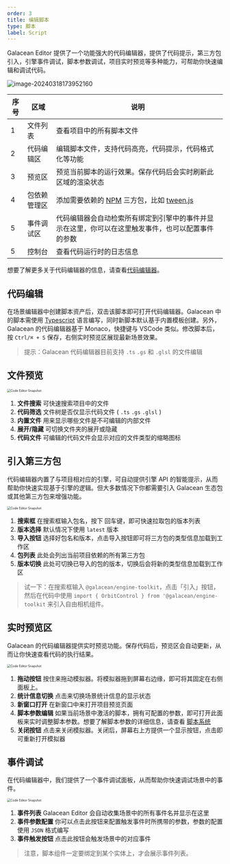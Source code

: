 ```yaml
---
order: 3
title: 编辑脚本
type: 脚本
label: Script
---
```


Galacean Editor 提供了一个功能强大的代码编辑器，提供了代码提示，第三方包引入，引擎事件调试，脚本参数调试，项目实时预览等多种能力，可帮助你快速编辑和调试代码。

![image-20240318173952160](https://gw.alipayobjects.com/zos/OasisHub/2707ed27-a85a-4915-9db0-1cbed9e5c3dc/image-20240318173952160.png)

| 序号 | 区域         | 说明                                                         |
| ---- | ------------ | ------------------------------------------------------------ |
| 1    | 文件列表     | 查看项目中的所有脚本文件                                     |
| 2    | 代码编辑区   | 编辑脚本文件，支持代码高亮，代码提示，代码格式化等功能       |
| 3    | 预览区       | 预览当前脚本的运行效果。保存代码后会实时刷新此区域的渲染状态 |
| 4    | 包依赖管理区 | 添加需要依赖的 [NPM](https://www.npmjs.org/) 三方包，比如 [tween.js](https://www.npmjs.com/package/@tweenjs/tween.js) |
| 5    | 事件调试区   | 代码编辑器会自动检索所有绑定到引擎中的事件并显示在这里，你可以在这里触发事件，也可以配置事件的参数 |
| 5    | 控制台       | 查看代码运行时的日志信息                                     |

想要了解更多关于代码编辑器的信息，请查看[代码编辑器](/docs/script-edit)。



## 代码编辑

在场景编辑器中创建脚本资产后，双击该脚本即可打开代码编辑器。Galacean 中的脚本需使用 [Typescript](https://www.typescriptlang.org/) 语言编写，同时新脚本默认基于内置模板创建。另外，Galacean 的代码编辑器基于 Monaco，快捷键与 VSCode 类似。修改脚本后，按 `Ctrl/⌘ + S` 保存，右侧实时预览区展现最新场景效果。

> 提示：Galacean 代码编辑器目前支持 `.ts` `.gs` 和 `.glsl` 的文件编辑

## 文件预览

<img src="https://mdn.alipayobjects.com/huamei_fvsq9p/afts/img/A*o51FQa9Uh0MAAAAAAAAAAAAADqiTAQ/original" alt="Code Editor Snapshot" style="zoom:50%;" />

1. **文件搜索** 可快速搜索项目中的文件
2. **代码筛选** 文件树是否仅显示代码文件 ( `.ts` `.gs` `.glsl` )
3. **内置文件** 用来显示哪些文件是不可编辑的内部文件
4. **展开/隐藏** 可切换文件夹的展开或隐藏
5. **代码文件** 可编辑的代码文件会显示对应的文件类型的缩略图标

## 引入第三方包

代码编辑器内置了与项目相对应的引擎，可自动提供引擎 API 的智能提示，从而帮助你快速实现基于引擎的逻辑。但大多数情况下你都需要引入 Galacean 生态包或其他第三方包来增强功能。

<img src="https://mdn.alipayobjects.com/huamei_fvsq9p/afts/img/A*Nc2MQqOeWxgAAAAAAAAAAAAADqiTAQ/original" alt="Code Editor Snapshot" style="zoom:50%;" />

1. **搜索框** 在搜索框输入包名，按下 回车键，即可快速拉取包的版本列表
2. **版本选择** 默认情况下使用 `latest` 版本
3. **导入按钮** 选择好包名和版本，点击导入按钮即可将三方包的类型信息加载到工作区
4. **包列表** 此处会列出当前项目依赖的所有第三方包
5. **版本切换** 此处可切换已导入的包的版本，切换后会将新的类型信息加载到工作区

> 试一下：在搜索框输入 `@galacean/engine-toolkit`，点击「引入」按钮，然后在代码中使用 `import { OrbitControl } from '@galacean/engine-toolkit` 来引入自由相机组件。

## 实时预览区

Galacean 的代码编辑器提供实时预览功能。保存代码后，预览区会自动更新，从而让你快速查看代码的执行结果。

<img src="https://mdn.alipayobjects.com/huamei_fvsq9p/afts/img/A*dCHqRIMdHbkAAAAAAAAAAAAADqiTAQ/original" alt="Code Editor Snapshot" style="zoom:50%;" />

1. **拖动按钮** 按住来拖动模拟器。将模拟器拖到屏幕右边缘，即可将其固定在右侧面板上。
2. **统计信息切换** 点击来切换场景统计信息的显示状态
3. **新窗口打开** 在新窗口中来打开项目预览页面
4. **脚本参数编辑** 如果当前场景中激活的脚本，拥有可配置的参数，即可打开此面板来实时调整脚本参数。想要了解脚本参数的详细信息，请查看 [脚本系统](/docs/script-attributes)
5. **关闭按钮** 点击来关闭模拟器。关闭后，屏幕右上方提供一个显示按钮，点击即可重新打开模拟器

## 事件调试

在代码编辑器中，我们提供了一个事件调试面板，从而帮助你快速调试场景中的事件。

<img src="https://mdn.alipayobjects.com/huamei_fvsq9p/afts/img/A*xtmMT676qvcAAAAAAAAAAAAADqiTAQ/original" alt="Code Editor Snapshot" style="zoom:50%;" />

1. **事件列表** Galacean Editor 会自动收集场景中的所有事件名并显示在这里
2. **事件参数配置** 你可以点击此按钮来配置触发事件时所携带的参数，参数的配置使用 `JSON` 格式编写
3. **事件触发按钮** 点击此按钮会触发场景中的对应事件

> 注意，脚本组件一定要绑定到某个实体上，才会展示事件列表。

